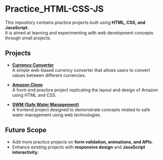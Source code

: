 # Practice_HTML-CSS-JS

This repository contains practice projects built using **HTML, CSS, and JavaScript**.  
It is aimed at learning and experimenting with web development concepts through small projects.  

## Projects

- **[Currency Converter](./Currency%20Converter/)**  
  A simple web-based currency converter that allows users to convert values between different currencies.  

- **[Amazon Clone](./HTML%20and%20CSS/Amazon/)**  
  A front-end practice project replicating the layout and design of Amazon using HTML and CSS.  

- **[SWM (Safe Water Management)](./SWM/)**  
  A frontend project designed to demonstrate concepts related to safe water management using web technologies.  

## Future Scope
- Add more practice projects on **form validation, animations, and APIs**.  
- Enhance existing projects with **responsive design** and **JavaScript interactivity**.  
